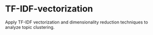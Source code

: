 # TF-IDF-vectorization
Apply TF-IDF vectorization and dimensionality reduction techniques to analyze topic clustering.
